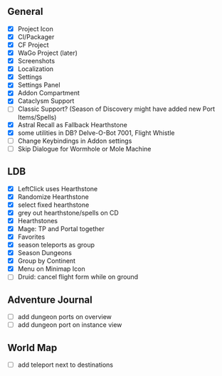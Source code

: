 ## General
 - [x] Project Icon
 - [x] CI/Packager
 - [x] CF Project
 - [x] WaGo Project (later)
 - [x] Screenshots
 - [x] Localization
 - [x] Settings
 - [x] Settings Panel
 - [x] Addon Compartment
 - [x] Cataclysm Support
 - [ ] Classic Support? (Season of Discovery might have added new Port Items/Spells)
 - [x] Astral Recall as Fallback Hearthstone
 - [x] some utilities in DB? Delve-O-Bot 7001, Flight Whistle
 - [ ] Change Keybindings in Addon settings
 - [ ] Skip Dialogue for Wormhole or Mole Machine

## LDB
 - [x] LeftClick uses Hearthstone
 - [x] Randomize Hearthstone
 - [x] select fixed hearthstone
 - [x] grey out hearthstone/spells on CD
 - [x] Hearthstones
 - [x] Mage: TP and Portal together
 - [x] Favorites
 - [x] season teleports as group
 - [x] Season Dungeons
 - [x] Group by Continent
 - [x] Menu on Minimap Icon
 - [ ] Druid: cancel flight form while on ground

## Adventure Journal
 - [ ] add dungeon ports on overview
 - [ ] add dungeon port on instance view

## World Map
 - [ ] add teleport next to destinations